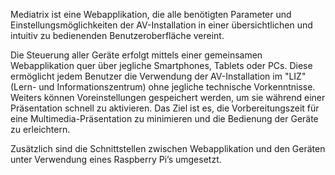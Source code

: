 Mediatrix ist eine Webapplikation, die alle benötigten Parameter und Einstellungsmöglichkeiten der AV-Installation in einer übersichtlichen und intuitiv zu bedienenden Benutzeroberfläche vereint.

Die Steuerung aller Geräte erfolgt mittels einer gemeinsamen Webapplikation quer über jegliche Smartphones, Tablets oder PCs. Diese ermöglicht jedem Benutzer die Verwendung der AV-Installation im "LIZ"(Lern- und Informationszentrum) ohne jegliche technische Vorkenntnisse. Weiters können Voreinstellungen gespeichert werden, um sie während einer Präsentation schnell zu aktivieren. Das Ziel ist es, die Vorbereitungszeit für eine Multimedia-Präsentation zu minimieren und die Bedienung der Geräte zu erleichtern.

Zusätzlich sind die Schnittstellen zwischen Webapplikation und den Geräten unter Verwendung eines Raspberry Pi’s umgesetzt.
